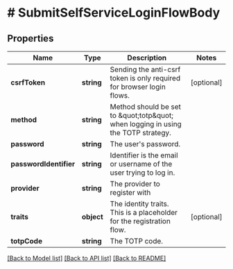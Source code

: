 # # SubmitSelfServiceLoginFlowBody

## Properties

Name | Type | Description | Notes
------------ | ------------- | ------------- | -------------
**csrfToken** | **string** | Sending the anti-csrf token is only required for browser login flows. | [optional]
**method** | **string** | Method should be set to \&quot;totp\&quot; when logging in using the TOTP strategy. |
**password** | **string** | The user&#39;s password. |
**passwordIdentifier** | **string** | Identifier is the email or username of the user trying to log in. |
**provider** | **string** | The provider to register with |
**traits** | **object** | The identity traits. This is a placeholder for the registration flow. | [optional]
**totpCode** | **string** | The TOTP code. |

[[Back to Model list]](../../README.md#models) [[Back to API list]](../../README.md#endpoints) [[Back to README]](../../README.md)
